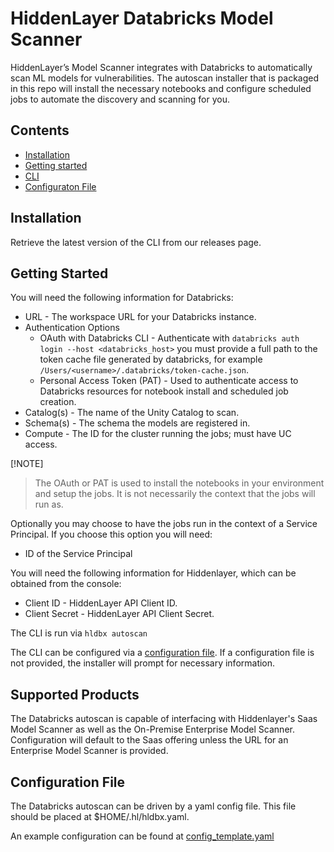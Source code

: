 # HiddenLayer Databricks Model Scanner

HiddenLayer’s Model Scanner integrates with Databricks to automatically scan ML models for vulnerabilities. The autoscan installer that is packaged in this repo will install the necessary notebooks and configure scheduled jobs to automate the discovery and scanning for you.

## Contents

- [Installation](#installation)
- [Getting started](#getting-started)
- [CLI](#cli)
- [Configuraton File](#configuration-file)

## Installation

Retrieve the latest version of the CLI from our releases page.

## Getting Started

You will need the following information for Databricks:
- URL - The workspace URL for your Databricks instance.
- Authentication Options
    - OAuth with Databricks CLI - Authenticate with `databricks auth login --host <databricks_host>` you must provide a full path to the token cache file generated by databricks, for example `/Users/<username>/.databricks/token-cache.json`.
    - Personal Access Token (PAT) - Used to authenticate access to Databricks resources for notebook install and scheduled job creation.
- Catalog(s) - The name of the Unity Catalog to scan.
- Schema(s) - The schema the models are registered in.
- Compute - The ID for the cluster running the jobs; must have UC access.

[!NOTE]
> The OAuth or PAT is used to install the notebooks in your environment and setup the jobs. It is not necessarily the context that the jobs will run as.

Optionally you may choose to have the jobs run in the context of a Service Principal. If you choose this option you will need:
- ID of the Service Principal

You will need the following information for Hiddenlayer, which can be obtained from the console:
- Client ID - HiddenLayer API Client ID.
- Client Secret - HiddenLayer API Client Secret.

The CLI is run via `hldbx autoscan`

The CLI can be configured via a [configuration file](#configuration-file). If a configuration file is not provided, the installer will prompt for necessary information.

## Supported Products

The Databricks autoscan is capable of interfacing with Hiddenlayer's Saas Model Scanner as well as the On-Premise Enterprise Model Scanner. Configuration will default to the Saas offering unless the URL for an Enterprise Model Scanner is provided.

## Configuration File

The Databricks autoscan can be driven by a yaml config file. This file should be placed at $HOME/.hl/hldbx.yaml.

An example configuration can be found at [config_template.yaml](https://github.com/hiddenlayerai/hiddenlayer-databricks-model-scanner/blob/main/config_template.yaml)
